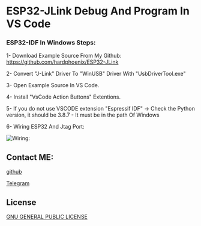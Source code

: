 # ESP32-JLink Debug And Program In VS Code

### ESP32-IDF In Windows Steps:


1- Download Example Source From My Github: https://github.com/hardphoenix/ESP32-JLink

2- Convert "J-Link" Driver To "WinUSB" Driver With "UsbDriverTool.exe"

3- Open Example Source In VS Code.

4- Install "VsCode Action Buttons" Extentions.

5- If you do not use VSCODE extension "Espressif IDF" -> Check the Python version,
   it should be 3.8.7 - It must be in the path Of Windows

6- Wiring ESP32 And Jtag Port:

![Wiring:]()


## Contact ME:
[github](https://github.com/hardphoenix)

[Telegram](https://t.me/mhtaheri_ir)

## License

[GNU GENERAL PUBLIC LICENSE]()